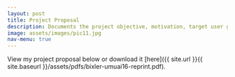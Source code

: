 ```yaml
---
layout: post
title: Project Proposal
description: Documents the project objective, motivation, target user group, data use, and expected challenges 
image: assets/images/pic11.jpg
nav-menu: true
---
```


View my project proposal below or download it [here]({{ site.url }}{{ site.baseurl }}/assets/pdfs/bixler-umuai16-reprint.pdf). 

<object data="{{ site.url }}{{ site.baseurl }}/assets/pdfs/INSTA-GOAL Project Proposal.pdf" width="1000" height="1000" type="application/pdf"></object>
